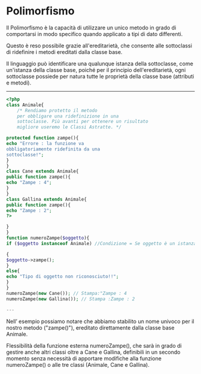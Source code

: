 # Polimorfismo

Il Polimorfismo è la capacità di utilizzare un unico metodo in grado di
comportarsi in modo specifico quando applicato a tipi di dato differenti.

Questo è reso possibile
grazie all'ereditarietà, che consente alle sottoclassi di ridefinire i metodi ereditati dalla classe base.

Il linguaggio può identificare una qualunque istanza della sottoclasse,
come un'istanza della classe base, poiché per il principio dell'ereditarietà, ogni sottoclasse
possiede per natura tutte le proprietà della classe base (attributi e metodi).

---

```php
<?php
class Animale{
    /* Rendiamo protetto il metodo
    per obbligare una ridefinizione in una
    sottoclasse. Più avanti per ottenere un risultato
    migliore useremo le Classi Astratte. */

protected function zampe(){
echo "Errore : la funzione va
obbligatoriamente ridefinita da una
sottoclasse!";
}
}
class Cane extends Animale{
public function zampe(){
echo "Zampe : 4";
}
}
class Gallina extends Animale{
public function zampe(){
echo "Zampe : 2";
?>

}
}
function numeroZampe($oggetto){
if ($oggetto instanceof Animale) //Condizione = Se oggetto è un istanza di Animale o derivata da essa

{
$oggetto->zampe();
}
else{
echo "Tipo di oggetto non riconosciuto!!";
}
}
numeroZampe(new Cane()); // Stampa:"Zampe : 4
numeroZampe(new Gallina()); // Stampa :Zampe : 2

---

```

Nell’ esempio possiamo notare che abbiamo stabilito un nome univoco
per il nostro metodo ("zampe()"), ereditato direttamente dalla classe
base Animale.

Flessibilità della funzione esterna numeroZampe(), che sarà in
grado di gestire anche altri classi oltre a Cane e Gallina,
 definibili in un secondo momento senza necessità di apportare modifiche alla
funzione numeroZampe() o alle tre classi (Animale, Cane e Gallina).
